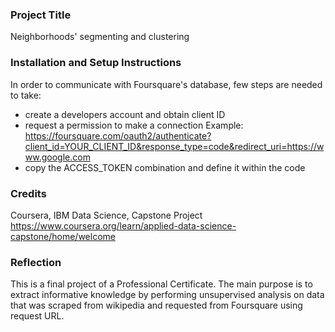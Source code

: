 ### Project Title
Neighborhoods' segmenting and clustering

### Installation and Setup Instructions
In order to communicate with Foursquare's database, few steps are needed to take:
- create a developers account and obtain client ID
- request a permission to make a connection
  Example: https://foursquare.com/oauth2/authenticate?client_id=YOUR_CLIENT_ID&response_type=code&redirect_uri=https://www.google.com
- copy the ACCESS_TOKEN combination and define it within the code

### Credits
Coursera, IBM Data Science, Capstone Project
https://www.coursera.org/learn/applied-data-science-capstone/home/welcome

### Reflection
This is a final project of a Professional Certificate. The main purpose is to extract informative knowledge by performing unsupervised analysis on data that was scraped from wikipedia and requested from Foursquare using request URL.

